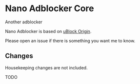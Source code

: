 # Nano Adblocker Core

Another adblocker

Nano Adblocker is based on [uBlock Origin](https://github.com/gorhill/uBlock). 

Please open an issue if there is something you want me to know.

## Changes

Housekeeping changes are not included. 

TODO
